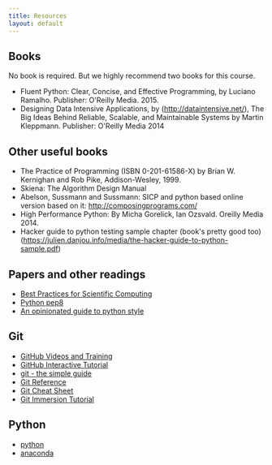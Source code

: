 ```yaml
---
title: Resources
layout: default
---
```


## Books

No book is required. But we highly recommend two books for this course.

- Fluent Python: Clear, Concise, and Effective Programming, by Luciano Ramalho.
Publisher: O'Reilly Media. 2015.
- Designing Data Intensive Applications, by (http://dataintensive.net/), The Big Ideas Behind Reliable, Scalable, 
and Maintainable Systems by Martin Kleppmann.
Publisher: O'Reilly Media 2014

## Other useful books

- The Practice of Programming (ISBN 0-201-61586-X) by Brian W. Kernighan and Rob Pike, Addison-Wesley, 1999.
- Skiena: The Algorithm Design Manual
- Abelson, Sussmann and Sussmann: SICP and python based online version based on it: http://composingprograms.com/
- High Performance Python: By Micha Gorelick, Ian Ozsvald. Oreilly Media 2014.
- Hacker guide to python testing sample chapter (book's pretty good too) (https://julien.danjou.info/media/the-hacker-guide-to-python-sample.pdf)


## Papers and other readings

- [Best Practices for Scientific Computing](http://iacs-courses.seas.harvard.edu/courses/cs207/resources/BestPratices.pdf)
- [Python pep8](https://www.python.org/dev/peps/pep-0008/)
- [An opinionated guide to python style](https://github.com/amontalenti/elements-of-python-style)

## Git

* [GitHub Videos and Training](https://www.youtube.com/user/github)
* [GitHub Interactive Tutorial](https://try.github.io/levels/1/challenges/1)
* [git - the simple guide](http://rogerdudler.github.io/git-guide/)
* [Git Reference](https://git-scm.com/docs)
* [Git Cheat Sheet](https://services.github.com/on-demand/downloads/github-git-cheat-sheet.pdf)
* [Git Immersion Tutorial](http://gitimmersion.com)

## Python

* [python](https://www.python.org/about/gettingstarted/)
* [anaconda](https://www.continuum.io/anaconda-overview)
